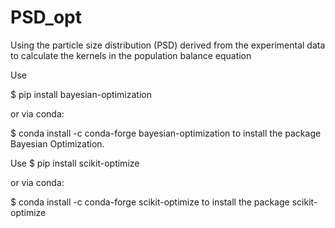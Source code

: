 # PSD_opt
Using the particle size distribution (PSD) derived from the experimental data to calculate the kernels in the population balance equation 


Use 

$ pip install bayesian-optimization

or  via conda:

$ conda install -c conda-forge bayesian-optimization
to install the package Bayesian Optimization.  

Use
$ pip install scikit-optimize

or via conda:

$ conda install -c conda-forge scikit-optimize
to install the package scikit-optimize

